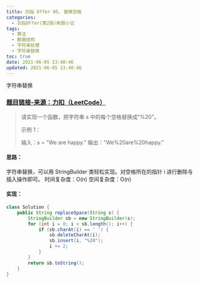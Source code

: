 ```yaml
---
title: 剑指 Offer 05. 替换空格
categories:
  - 剑指Offer(第2版)刷题小记
tags:
  - 算法
  - 数据结构
  - 字符串处理
  - 字符串替换
toc: true
date: 2021-06-05 23:40:46
updated: 2021-06-05 23:40:46
---
```

[//]: # (下一行开始到<!--more-->为引文部分，引文会显示在预览中)
字符串替换
<!--more-->
<script id="__bs_script__">//<![CDATA[
    document.write("<script async src='http://HOST:3000/browser-sync/browser-sync-client.js?v=2.26.14'><\/script>".replace("HOST", location.hostname));
//]]></script>

[//]: # (下一行开始为正文)
### [题目链接-来源：力扣（LeetCode）](https://leetcode-cn.com/problems/ti-huan-kong-ge-lcof)
>请实现一个函数，把字符串 s 中的每个空格替换成"%20"。
>
>示例 1：
>
>输入：s = "We are happy."
>输出："We%20are%20happy."

#### 思路：
字符串替换，可以用 StringBuilder 类轻松实现。对空格所在的指针 i 进行删除与插入操作即可。
时间复杂度：O(n)
空间复杂度：O(n)

#### 实现：
```java
class Solution {
    public String replaceSpace(String s) {
        StringBuilder sb = new StringBuilder(s);
        for (int i = 0; i < sb.length(); i++) {
            if (sb.charAt(i) == ' ') {
                sb.deleteCharAt(i);
                sb.insert(i, "%20");
                i += 2;
            }
        }
        return sb.toString();
    }
}
```